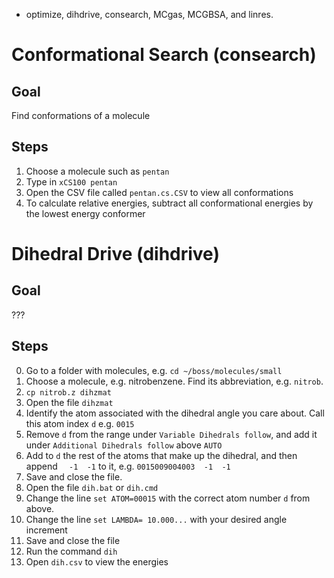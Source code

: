* optimize, dihdrive, consearch, MCgas, MCGBSA, and linres.

# Conformational Search (consearch)

## Goal

Find conformations of a molecule

## Steps

1. Choose a molecule such as `pentan`
2. Type in `xCS100 pentan`
3. Open the CSV file called `pentan.cs.CSV` to view all conformations
4. To calculate relative energies, subtract all conformational energies by the lowest energy conformer

# Dihedral Drive (dihdrive)

## Goal 

???
 
## Steps

0. Go to a folder with molecules, e.g. `cd ~/boss/molecules/small`
1. Choose a molecule, e.g. nitrobenzene. Find its abbreviation, e.g. `nitrob`.
2. `cp nitrob.z dihzmat`
3. Open the file `dihzmat`
4. Identify the atom associated with the dihedral angle you care about. Call this atom index `d` e.g. `0015`
5. Remove `d` from the range under `Variable Dihedrals follow`, and add it under `Additional Dihedrals follow` above `AUTO`
6. Add to `d` the rest of the atoms that make up the dihedral, and then append `  -1  -1` to it, e.g. `0015009004003  -1  -1`
7. Save and close the file. 
8. Open the file `dih.bat` or `dih.cmd`
9. Change the line `set ATOM=00015` with the correct atom number `d` from above.
10. Change the line `set LAMBDA= 10.000...` with your desired angle increment
11. Save and close the file
12. Run the command `dih`
13. Open `dih.csv` to view the energies
